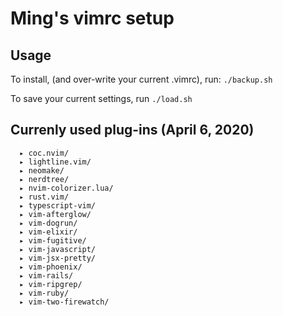 # Ming's vimrc setup

## Usage

To install, (and over-write your current .vimrc), run:
`./backup.sh`

To save your current settings, run
`./load.sh`

## Currenly used plug-ins (April 6, 2020)
```
  ▸ coc.nvim/
  ▸ lightline.vim/
  ▸ neomake/
  ▸ nerdtree/
  ▸ nvim-colorizer.lua/
  ▸ rust.vim/
  ▸ typescript-vim/
  ▸ vim-afterglow/
  ▸ vim-dogrun/
  ▸ vim-elixir/
  ▸ vim-fugitive/
  ▸ vim-javascript/
  ▸ vim-jsx-pretty/
  ▸ vim-phoenix/
  ▸ vim-rails/
  ▸ vim-ripgrep/
  ▸ vim-ruby/
  ▸ vim-two-firewatch/
```
